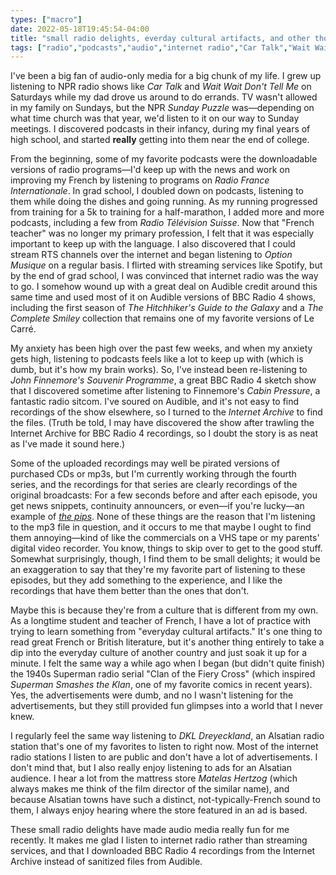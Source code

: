 ```yaml
---
types: ["macro"]
date: 2022-05-18T19:45:54-04:00
title: "small radio delights, everday cultural artifacts, and other thoughts on audio media"
tags: ["radio","podcasts","audio","internet radio","Car Talk","Wait Wait Don't Tell Me","Radio Télévision Suisse","Radio France Internationale","French","John Le Carré","BBC Radio 4", "Internet Archive","anxiety", "DKL Dreyeckland", "French teaching", "comics","Superman Smashes the Klan", "John Finnemore","John Finnemore's Souvenir Programme","Cabin Pressure"]
---
```

I've been a big fan of audio-only media for a big chunk of my life. I grew up listening to NPR radio shows like *Car Talk* and *Wait Wait Don't Tell Me* on Saturdays while my dad drove us around to do errands. TV wasn't allowed in my family on Sundays, but the NPR *Sunday Puzzle* was—depending on what time church was that year, we'd listen to it on our way to Sunday meetings. I discovered podcasts in their infancy, during my final years of high school, and started **really** getting into them near the end of college. 

From the beginning, some of my favorite podcasts were the downloadable versions of radio programs—I'd keep up with the news and work on improving my French by listening to programs on *Radio France Internationale*. In grad school, I doubled down on podcasts, listening to them while doing the dishes and going running. As my running progressed from training for a 5k to training for a half-marathon, I added more and more podcasts, including a few from *Radio Télévision Suisse*. Now that "French teacher" was no longer my primary profession, I felt that it was especially important to keep up with the language. I also discovered that I could stream RTS channels over the internet and began listening to *Option Musique* on a regular basis. I flirted with streaming services like Spotify, but by the end of grad school, I was convinced that internet radio was the way to go. I somehow wound up with a great deal on Audible credit around this same time and used most of it on Audible versions of BBC Radio 4 shows, including the first season of *The Hitchhiker's Guide to the Galaxy* and a *The Complete Smiley* collection that remains one of my favorite versions of Le Carré.

My anxiety has been high over the past few weeks, and when my anxiety gets high, listening to podcasts feels like a lot to keep up with (which is dumb, but it's how my brain works). So, I've instead been re-listening to *John Finnemore's Souvenir Programme*, a great BBC Radio 4 sketch show that I discovered sometime after listening to Finnemore's *Cabin Pressure*, a fantastic radio sitcom. I've soured on Audible, and it's not easy to find recordings of the show elsewhere, so I turned to the *Internet Archive* to find the files. (Truth be told, I may have discovered the show after trawling the Internet Archive for BBC Radio 4 recordings, so I doubt the story is as neat as I've made it sound here.) 

Some of the uploaded recordings may well be pirated versions of purchased CDs or mp3s, but I'm currently working through the fourth series, and the recordings for that series are clearly recordings of the original broadcasts: For a few seconds before and after each episode, you get news snippets, continuity announcers, or even—if you're lucky—an example of [*the pips*](https://en.wikipedia.org/wiki/Greenwich_Time_Signal). None of these things are the reason that I'm listening to the mp3 file in question, and it occurs to me that maybe I ought to find them annoying—kind of like the commercials on a VHS tape or my parents' digital video recorder. You know, things to skip over to get to the good stuff. Somewhat surprisingly, though, I find them to be small delights; it would be an exaggeration to say that they're my favorite part of listening to these episodes, but they add something to the experience, and I like the recordings that have them better than the ones that don't. 

Maybe this is because they're from a culture that is different from my own. As a longtime student and teacher of French, I have a lot of practice with trying to learn something from "everyday cultural artifacts." It's one thing to read great French or British literature, but it's another thing entirely to take a dip into the everyday culture of another country and just soak it up for a minute. I felt the same way a while ago when I began (but didn't quite finish) the 1940s Superman radio serial "Clan of the Fiery Cross" (which inspired *Superman Smashes the Klan*, one of my favorite comics in recent years). Yes, the advertisements were dumb, and no I wasn't listening for the advertisements, but they still provided fun glimpses into a world that I never knew.

I regularly feel the same way listening to *DKL Dreyeckland*, an Alsatian radio station that's one of my favorites to listen to right now. Most of the internet radio stations I listen to are public and don't have a lot of advertisements. I don't mind that, but I also really enjoy listening to ads for an Alsatian audience. I hear a lot from the mattress store *Matelas Hertzog* (which always makes me think of the film director of the similar name), and because Alsatian towns have such a distinct, not-typically-French sound to them, I always enjoy hearing where the store featured in an ad is based.

These small radio delights have made audio media really fun for me recently. It makes me glad I listen to internet radio rather than streaming services, and that I downloaded BBC Radio 4 recordings from the Internet Archive instead of sanitized files from Audible.
